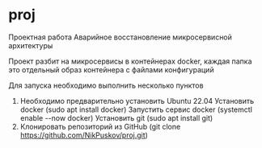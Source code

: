 # proj
Проектная работа
Аварийное восстановление микросервисной архитектуры

Проект разбит на микросервисы в контейнерах docker, каждая папка это отдельный образ контейнера с файлами конфигураций

Для запуска необходимо выполнить несколько пунктов

1. Необходимо предварительно установить Ubuntu 22.04
   Установить docker (sudo apt install docker)
   Запустить сервис docker (systemctl enable --now docker)
   Установить git (sudo apt install git)
2. Клонировать репозиторий из GitHub (git clone https://github.com/NikPuskov/proj.git)
